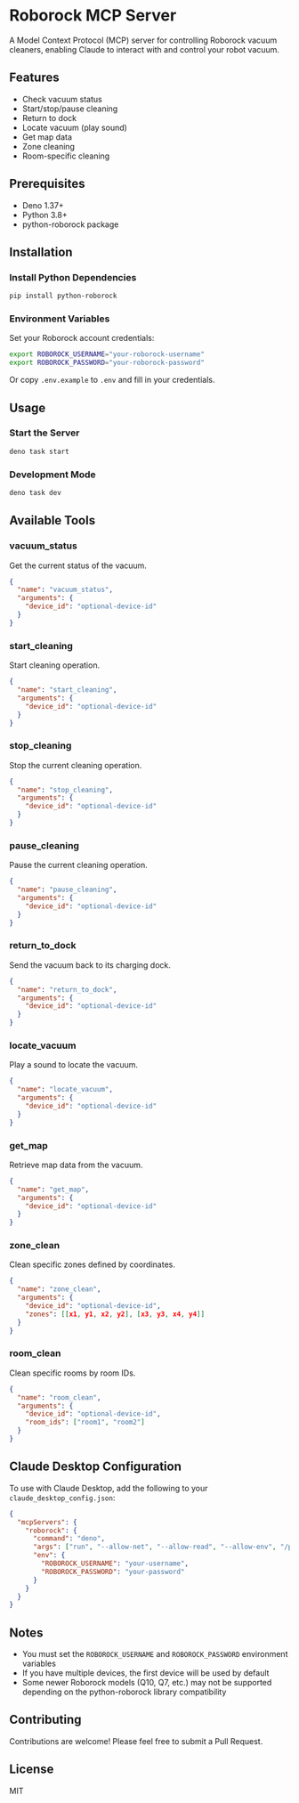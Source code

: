 # Roborock MCP Server

A Model Context Protocol (MCP) server for controlling Roborock vacuum cleaners, enabling Claude to interact with and control your robot vacuum.

## Features

- Check vacuum status
- Start/stop/pause cleaning
- Return to dock
- Locate vacuum (play sound)
- Get map data
- Zone cleaning
- Room-specific cleaning

## Prerequisites

- Deno 1.37+
- Python 3.8+
- python-roborock package

## Installation

### Install Python Dependencies

```bash
pip install python-roborock
```

### Environment Variables

Set your Roborock account credentials:

```bash
export ROBOROCK_USERNAME="your-roborock-username"
export ROBOROCK_PASSWORD="your-roborock-password"
```

Or copy `.env.example` to `.env` and fill in your credentials.

## Usage

### Start the Server

```bash
deno task start
```

### Development Mode

```bash
deno task dev
```

## Available Tools

### vacuum_status
Get the current status of the vacuum.

```json
{
  "name": "vacuum_status",
  "arguments": {
    "device_id": "optional-device-id"
  }
}
```

### start_cleaning
Start cleaning operation.

```json
{
  "name": "start_cleaning",
  "arguments": {
    "device_id": "optional-device-id"
  }
}
```

### stop_cleaning
Stop the current cleaning operation.

```json
{
  "name": "stop_cleaning",
  "arguments": {
    "device_id": "optional-device-id"
  }
}
```

### pause_cleaning
Pause the current cleaning operation.

```json
{
  "name": "pause_cleaning",
  "arguments": {
    "device_id": "optional-device-id"
  }
}
```

### return_to_dock
Send the vacuum back to its charging dock.

```json
{
  "name": "return_to_dock",
  "arguments": {
    "device_id": "optional-device-id"
  }
}
```

### locate_vacuum
Play a sound to locate the vacuum.

```json
{
  "name": "locate_vacuum",
  "arguments": {
    "device_id": "optional-device-id"
  }
}
```

### get_map
Retrieve map data from the vacuum.

```json
{
  "name": "get_map",
  "arguments": {
    "device_id": "optional-device-id"
  }
}
```

### zone_clean
Clean specific zones defined by coordinates.

```json
{
  "name": "zone_clean",
  "arguments": {
    "device_id": "optional-device-id",
    "zones": [[x1, y1, x2, y2], [x3, y3, x4, y4]]
  }
}
```

### room_clean
Clean specific rooms by room IDs.

```json
{
  "name": "room_clean",
  "arguments": {
    "device_id": "optional-device-id",
    "room_ids": ["room1", "room2"]
  }
}
```

## Claude Desktop Configuration

To use with Claude Desktop, add the following to your `claude_desktop_config.json`:

```json
{
  "mcpServers": {
    "roborock": {
      "command": "deno",
      "args": ["run", "--allow-net", "--allow-read", "--allow-env", "/path/to/roborock-mcp/src/index.ts"],
      "env": {
        "ROBOROCK_USERNAME": "your-username",
        "ROBOROCK_PASSWORD": "your-password"
      }
    }
  }
}
```

## Notes

- You must set the `ROBOROCK_USERNAME` and `ROBOROCK_PASSWORD` environment variables
- If you have multiple devices, the first device will be used by default
- Some newer Roborock models (Q10, Q7, etc.) may not be supported depending on the python-roborock library compatibility

## Contributing

Contributions are welcome! Please feel free to submit a Pull Request.

## License

MIT